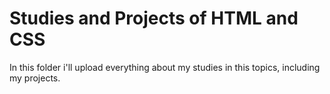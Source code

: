 # Studies and Projects of HTML and CSS
 In this folder i'll upload everything about my studies in this topics, including my projects.
